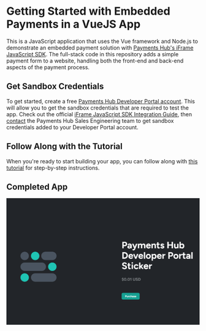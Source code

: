 # Getting Started with Embedded Payments in a VueJS App

This is a JavaScript application that uses the Vue framework and Node.js to demonstrate an embedded payment solution with [Payments Hub's iFrame JavaScript SDK](https://developer.paymentshub.com/products/card-not-present/iframe-javascript-sdk). The full-stack code in this repository adds a simple payment form to a website, handling both the front-end and back-end aspects of the payment process.

## Get Sandbox Credentials

To get started, create a free [Payments Hub Developer Portal account](https://developer.paymentshub.com/auth/signup). This will allow you to get the sandbox credentials that are required to test the app. Check out the official [iFrame JavaScript SDK Integration Guide](https://developer.paymentshub.com/products/card-not-present/iframe-javascript-sdk/integration), then [contact](https://developer.paymentshub.com/contact) the Payments Hub Sales Engineering team to get sandbox credentials added to your Developer Portal account.

## Follow Along with the Tutorial

When you're ready to start building your app, you can follow along with [this tutorial](https://developer.paymentshub.com/blog/embedded-payments-vue-app) for step-by-step instructions.

## Completed App

![](/assets/payments-hub-vue-iframe-js-sdk.png)
